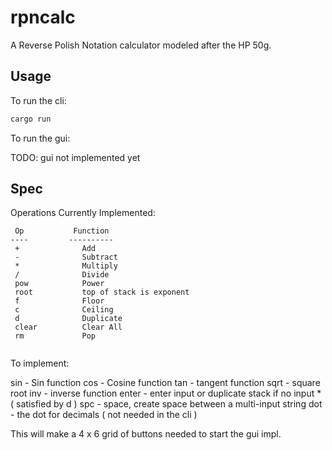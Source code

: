 # rpncalc

A Reverse Polish Notation calculator modeled after the HP 50g.

## Usage

To run the cli:

```sh
cargo run
```

To run the gui:

TODO: gui not implemented yet

## Spec

Operations Currently Implemented:

```
 Op           Function
----         ----------
 +              Add
 -              Subtract
 *              Multiply
 /              Divide
 pow            Power
 root           top of stack is exponent
 f              Floor
 c              Ceiling
 d              Duplicate
 clear          Clear All
 rm             Pop
 
```

To implement:

sin - Sin function
cos - Cosine function
tan - tangent function
sqrt - square root
inv - inverse function
enter - enter input or duplicate stack if no input * ( satisfied by d )
spc - space, create space between a multi-input string
dot - the dot for decimals ( not needed in the cli )

This will make a 4 x 6 grid of buttons needed to start the gui impl.
